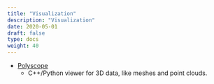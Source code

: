 ```yaml
---
title: "Visualization"
description: "Visualization"
date: 2020-05-01
draft: false
type: docs
weight: 40
---
```

 * [Polyscope](https://polyscope.run/py/)
   * C++/Python viewer for 3D data, like meshes and point clouds.
    
    
